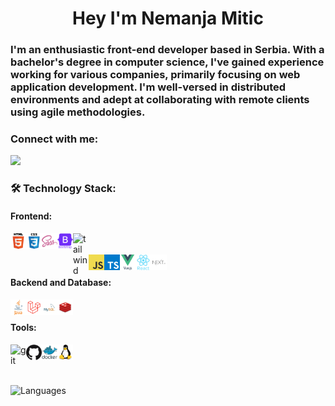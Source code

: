 <h1 align="center">Hey I'm Nemanja Mitic</h1>
<h3>
I'm an enthusiastic front-end developer based in Serbia. With a bachelor's degree in computer science, I've gained experience working for various companies, primarily focusing on web application development. I'm well-versed in distributed environments and adept at collaborating with remote clients using agile methodologies.
</h3>

<h3 align="left">Connect with me:</h3>

 [<img src="https://img.shields.io/badge/linkedin-%230077B5.svg?&style=for-the-badge&logo=linkedin&logoColor=white" />](https://www.linkedin.com/in/nemanjamitic1985)


<h3 align="left"> 🛠 Technology Stack:</h3>

<h4>Frontend:</h4>
<img align="left" alt="HTML5" width="25px" src="https://raw.githubusercontent.com/github/explore/80688e429a7d4ef2fca1e82350fe8e3517d3494d/topics/html/html.png" />
<img align="left" alt="CSS3" width="25px" src="https://raw.githubusercontent.com/github/explore/80688e429a7d4ef2fca1e82350fe8e3517d3494d/topics/css/css.png" />
<img align="left" alt="Sass" width="25px" src="https://raw.githubusercontent.com/github/explore/80688e429a7d4ef2fca1e82350fe8e3517d3494d/topics/sass/sass.png" /> 
<img align="left"  width="25px" src="https://raw.githubusercontent.com/devicons/devicon/master/icons/bootstrap/bootstrap-plain-wordmark.svg" alt="bootstrap" />
<img align="left" width="25px" src="https://www.vectorlogo.zone/logos/tailwindcss/tailwindcss-ar21.svg" alt="tailwind" />

<br><br>
<img align="left" alt="JavaScript" width="25px" src="https://raw.githubusercontent.com/github/explore/80688e429a7d4ef2fca1e82350fe8e3517d3494d/topics/javascript/javascript.png" />
<img align="left" alt="Typescript" width="25px" src="https://raw.githubusercontent.com/github/explore/80688e429a7d4ef2fca1e82350fe8e3517d3494d/topics/typescript/typescript.png" />
<img align="left" width="25px" src="https://raw.githubusercontent.com/devicons/devicon/master/icons/vuejs/vuejs-original-wordmark.svg" />
<img align="left" width="25px" src="https://raw.githubusercontent.com/devicons/devicon/master/icons/react/react-original-wordmark.svg" />
<img align="left" alt="NextJS" width="25px" src="https://raw.githubusercontent.com/github/explore/28b02bbc9ad9f7a503c43775aebeb515dc2da5fc/topics/nextjs/nextjs.png" />
<br>
<h4>Backend and Database:</h4>
<img align="left" alt="Java" width="25px" src="https://raw.githubusercontent.com/github/explore/80688e429a7d4ef2fca1e82350fe8e3517d3494d/topics/java/java.png" />
<img align="left" width="25px" src="https://raw.githubusercontent.com/github/explore/80688e429a7d4ef2fca1e82350fe8e3517d3494d/topics/laravel/laravel.png" alt="laravel" />
<img align="left" alt="Mysql" width="25px" src="https://raw.githubusercontent.com/github/explore/80688e429a7d4ef2fca1e82350fe8e3517d3494d/topics/mysql/mysql.png" />
<img align="left" alt="Redis"  width="25px" src="https://raw.githubusercontent.com/github/explore/80688e429a7d4ef2fca1e82350fe8e3517d3494d/topics/redis/redis.png" style="max-width: 100%;">
<br>
<h4>Tools:</h4>
<img align="left" width="25px" src="https://www.vectorlogo.zone/logos/git-scm/git-scm-icon.svg" alt="git" />
<img align="left" alt="GitHub" width="25px" src="https://raw.githubusercontent.com/github/explore/78df643247d429f6cc873026c0622819ad797942/topics/github/github.png" style="max-width: 100%;">
<img align="left" width="25px" src="https://raw.githubusercontent.com/devicons/devicon/master/icons/docker/docker-original-wordmark.svg" alt="docker" />
<img align="left" width="25px" src="https://raw.githubusercontent.com/devicons/devicon/master/icons/linux/linux-original.svg" alt="linux" />

<br><br><br>

![Languages](https://github-readme-stats.vercel.app/api/top-langs/?username=nemanja85&theme=tokyonight)


